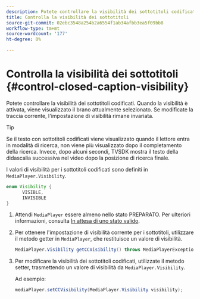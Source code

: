 ```yaml
---
description: Potete controllare la visibilità dei sottotitoli codificati. Quando la visibilità è attivata, viene visualizzato il brano attualmente selezionato. Se modificate la traccia corrente, l'impostazione di visibilità rimane invariata.
title: Controlla la visibilità dei sottotitoli
source-git-commit: 02ebc3548a254b2a6554f1ab34afbb3ea5f09bb8
workflow-type: tm+mt
source-wordcount: '177'
ht-degree: 0%

---
```


# Controlla la visibilità dei sottotitoli {#control-closed-caption-visibility}

Potete controllare la visibilità dei sottotitoli codificati. Quando la visibilità è attivata, viene visualizzato il brano attualmente selezionato. Se modificate la traccia corrente, l&#39;impostazione di visibilità rimane invariata.

>[!TIP]
>
>Se il testo con sottotitoli codificati viene visualizzato quando il lettore entra in modalità di ricerca, non viene più visualizzato dopo il completamento della ricerca. Invece, dopo alcuni secondi, TVSDK mostra il testo della didascalia successiva nel video dopo la posizione di ricerca finale.
>
>I valori di visibilità per i sottotitoli codificati sono definiti in `MediaPlayer.Visibility`.
>
>```java
>enum Visibility {  
>       VISIBLE,  
>       INVISIBLE 
>}
>```
>

1. Attendi `MediaPlayer` essere almeno nello stato PREPARATO. Per ulteriori informazioni, consulta [In attesa di uno stato valido](../../../../tvsdk-3x-android-prog/android-3x-content-playback-options-android2/ui-configure/android-3x-ui-state-prepared-wait-for.md).

1. Per ottenere l&#39;impostazione di visibilità corrente per i sottotitoli, utilizzare il metodo getter in `MediaPlayer`, che restituisce un valore di visibilità.

   ```java
   MediaPlayer.Visibility getCCVisibility() throws MediaPlayerException;
   ```

1. Per modificare la visibilità dei sottotitoli codificati, utilizzate il metodo setter, trasmettendo un valore di visibilità da `MediaPlayer.Visibility`.

   Ad esempio:

   ```java
   mediaPlayer.setCCVisibility(MediaPlayer.Visibility visibility);
   ```
